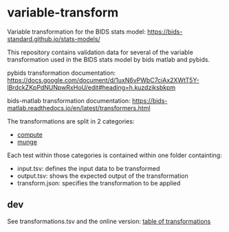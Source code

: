 # variable-transform

Variable transformation for the BIDS stats model:
https://bids-standard.github.io/stats-models/

This repository contains validation data for several of the variable
transformation used in the BIDS stats model by bids matlab and pybids.

pybids transformation documentation:
https://docs.google.com/document/d/1uxN6vPWbC7ciAx2XWtT5Y-lBrdckZKpPdNUNpwRxHoU/edit#heading=h.kuzdziksbkpm

bids-matlab transformation documentation:
https://bids-matlab.readthedocs.io/en/latest/transformers.html

The transformations are split in 2 categories:

- [compute](./spec/compute.md)
- [munge](.spec/munge.md)

Each test within those categories is contained within one folder containting:

- input.tsv: defines the input data to be transformed
- output.tsv: shows the expected output of the transformation
- transform.json: specifies the transformation to be applied

## dev

See transformations.tsv and the online version:
[table of transformations](https://docs.google.com/spreadsheets/d/1_BykMB9Uybe9javHDwGtQVBC7jqi36eTGpibJsGC8t4/edit#gid=0)
